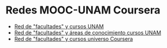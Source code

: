 # Redes MOOC-UNAM Coursera

* [Red de "facultades" y cursos UNAM](facurs/network/index.html)
* [Red de "facultades" y áreas de conocimiento cursos UNAM](facare/network/index.html)
* [Red de "facultades" y cursos universo Coursera](full/network/index.html)
